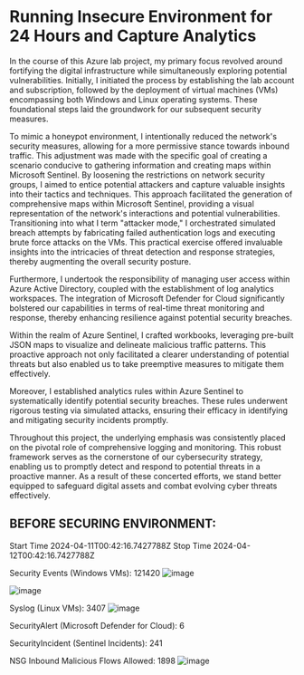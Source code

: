 # Running Insecure Environment for 24 Hours and Capture Analytics

In the course of this Azure lab project, my primary focus revolved around fortifying the digital infrastructure while simultaneously exploring potential vulnerabilities. Initially, I initiated the process by establishing the lab account and subscription, followed by the deployment of virtual machines (VMs) encompassing both Windows and Linux operating systems. These foundational steps laid the groundwork for our subsequent security measures.

To mimic a honeypot environment, I intentionally reduced the network's security measures, allowing for a more permissive stance towards inbound traffic. This adjustment was made with the specific goal of creating a scenario conducive to gathering information and creating maps within Microsoft Sentinel. By loosening the restrictions on network security groups, I aimed to entice potential attackers and capture valuable insights into their tactics and techniques. This approach facilitated the generation of comprehensive maps within Microsoft Sentinel, providing a visual representation of the network's interactions and potential vulnerabilities. Transitioning into what I term "attacker mode," I orchestrated simulated breach attempts by fabricating failed authentication logs and executing brute force attacks on the VMs. This practical exercise offered invaluable insights into the intricacies of threat detection and response strategies, thereby augmenting the overall security posture.

Furthermore, I undertook the responsibility of managing user access within Azure Active Directory, coupled with the establishment of log analytics workspaces. The integration of Microsoft Defender for Cloud significantly bolstered our capabilities in terms of real-time threat monitoring and response, thereby enhancing resilience against potential security breaches.

Within the realm of Azure Sentinel, I crafted workbooks, leveraging pre-built JSON maps to visualize and delineate malicious traffic patterns. This proactive approach not only facilitated a clearer understanding of potential threats but also enabled us to take preemptive measures to mitigate them effectively.

Moreover, I established analytics rules within Azure Sentinel to systematically identify potential security breaches. These rules underwent rigorous testing via simulated attacks, ensuring their efficacy in identifying and mitigating security incidents promptly.

Throughout this project, the underlying emphasis was consistently placed on the pivotal role of comprehensive logging and monitoring. This robust framework serves as the cornerstone of our cybersecurity strategy, enabling us to promptly detect and respond to potential threats in a proactive manner. As a result of these concerted efforts, we stand better equipped to safeguard digital assets and combat evolving cyber threats effectively.


## BEFORE SECURING ENVIRONMENT:
	
Start Time	2024-04-11T00:42:16.7427788Z
Stop Time	2024-04-12T00:42:16.7427788Z

Security Events (Windows VMs):	121420
![image](https://github.com/Savier5/Running-Insecure-Environment-for-24-Hours-and-Capture-Analytics/assets/55478673/5f1efa75-bc08-42bc-8c6a-24113216e574)

![image](https://github.com/Savier5/Running-Insecure-Environment-for-24-Hours-and-Capture-Analytics/assets/55478673/333d9746-aea9-44fa-a18b-8f730963fbca)

Syslog (Linux VMs):	3407
![image](https://github.com/Savier5/Running-Insecure-Environment-for-24-Hours-and-Capture-Analytics/assets/55478673/ed35d8e7-8acb-4785-a304-7407b1b0ce0b)

SecurityAlert (Microsoft Defender for Cloud):	6

SecurityIncident (Sentinel Incidents):	241

NSG Inbound Malicious Flows Allowed:	1898
![image](https://github.com/Savier5/Running-Insecure-Environment-for-24-Hours-and-Capture-Analytics/assets/55478673/65117322-abdb-4cf4-a618-e6a1076b3be3)


